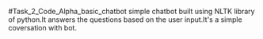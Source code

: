 #Task_2_Code_Alpha_basic_chatbot
simple chatbot built using NLTK library of python.It answers the questions based on the user input.It's a simple coversation with bot.
